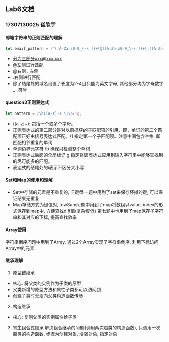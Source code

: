 ## Lab6文档
### 17307130025 崔欣宇

#### 邮箱字符串的正则匹配的理解
```javascript
let email_pattern = /^([A-Za-z0-9_\-\.])+\@([A-Za-z0-9_\-\.])+\.([A-Za-z]{2,4})$/;
```
- 分为三部分xxx@xxx.xxx
- @左侧进行匹配
- @右侧 . 左侧
- .右侧进行匹配
- 除了结尾处的域名设置了长度为2-4且只能为英文字母, 其他部分均为字母数字_-.符号

#### question3正则表达式
```javascript
let pattern = /\b([a-z]+) \1\b/ig;
```

- ([a-z]+): 包括一个或多个字母。
- 正则表达式的第二部分是对以前捕获的子匹配项的引用，即，单词的第二个匹配项正好由括号表达式匹配。\1 指定第一个子匹配项。注意中间包含空格, 即匹配相邻重复的单词
- 单词边界元字符 \b 确保只检测整个单词.
- 正则表达式后面的全局标记 g 指定将该表达式应用到输入字符串中能够查找到的尽可能多的匹配。
- 表达式的结尾处的i表示不区分大小写

#### Set和Map的使用和理解
- Set中存储的元素是不重复的, 旧键盘一题中用到了set来保存坏掉的键, 可以保证结果无重复
- Map存储方式为键值对, towSum问题中用到了map将数组以value, index的形式保存到map中, 方便查找diff值(复杂度低)
第七题中也用到了map保存子字符串和其对应的下标, 提高查找效率
#### Array使用
字符串倒序问题中用到了Array, 通过2个Array实现了字符串倒序, 利用下标访问Array中的元素

#### 继承理解
1. 原型链继承
- 核心: 将父类的实例作为子类的原型
- 父类新增的原型方法和属性子类都可以访问到
- 创建子类时无法向父类构造函数传参
2. 构造继承
- 核心: 复制父类的实例属性给子类
3. 寄生组合式继承
解决组合继承的问题(调用两次超类的构造函数), 只调用一次超类的构造函数, 步骤为创建对象, 增强对象, 指定对象